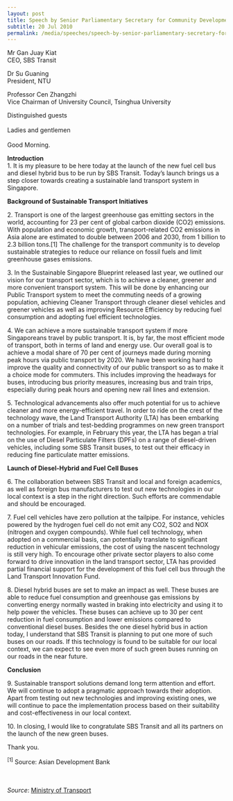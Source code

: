 ```yaml
---
layout: post
title: Speech by Senior Parliamentary Secretary for Community Development, Youth and Sports, and Transport Teo Ser Luck at the Launch of Green Bus Trials
subtitle: 20 Jul 2010
permalink: /media/speeches/speech-by-senior-parliamentary-secretary-for-community-development-youth-and-sports-and-transport-teo-ser-luck-at-the-launch-of-green-bus-trials-20-july-2010
---
```


Mr Gan Juay Kiat 
<br>CEO, SBS Transit 

Dr Su Guaning
<br>President, NTU  

Professor Cen Zhangzhi
<br>Vice Chairman of University Council, Tsinghua University  

Distinguished guests  
<br>
Ladies and gentlemen  
<br>
Good Morning.

**Introduction**  
1\. It is my pleasure to be here today at the launch of the new fuel cell bus and diesel hybrid bus to be run by SBS Transit. Today’s launch brings us a step closer towards creating a sustainable land transport system in Singapore.

**Background of Sustainable Transport Initiatives**  

2\. Transport is one of the largest greenhouse gas emitting sectors in the world, accounting for 23 per cent of global carbon dioxide (CO2) emissions. With population and economic growth, transport-related CO2 emissions in Asia alone are estimated to double between 2006 and 2030, from 1 billion to 2.3 billion tons.[1] The challenge for the transport community is to develop sustainable strategies to reduce our reliance on fossil fuels and limit greenhouse gases emissions.

3\. In the Sustainable Singapore Blueprint released last year, we outlined our vision for our transport sector, which is to achieve a cleaner, greener and more convenient transport system. This will be done by enhancing our Public Transport system to meet the commuting needs of a growing population, achieving Cleaner Transport through cleaner diesel vehicles and greener vehicles as well as improving Resource Efficiency by reducing fuel consumption and adopting fuel efficient technologies.

4\. We can achieve a more sustainable transport system if more Singaporeans travel by public transport. It is, by far, the most efficient mode of transport, both in terms of land and energy use. Our overall goal is to achieve a modal share of 70 per cent of journeys made during morning peak hours via public transport by 2020. We have been working hard to improve the quality and connectivity of our public transport so as to make it a choice mode for commuters. This includes improving the headways for buses, introducing bus priority measures, increasing bus and train trips, especially during peak hours and opening new rail lines and extension.

5\. Technological advancements also offer much potential for us to achieve cleaner and more energy-efficient travel. In order to ride on the crest of the technology wave, the Land Transport Authority (LTA) has been embarking on a number of trials and test-bedding programmes on new green transport technologies. For example, in February this year, the LTA has began a trial on the use of Diesel Particulate Filters (DPFs) on a range of diesel-driven vehicles, including some SBS Transit buses, to test out their efficacy in reducing fine particulate matter emissions.

**Launch of Diesel-Hybrid and Fuel Cell Buses** 

6\. The collaboration between SBS Transit and local and foreign academics, as well as foreign bus manufacturers to test out new technologies in our local context is a step in the right direction. Such efforts are commendable and should be encouraged.

7\. Fuel cell vehicles have zero pollution at the tailpipe. For instance, vehicles powered by the hydrogen fuel cell do not emit any CO2, SO2 and NOX (nitrogen and oxygen compounds). While fuel cell technology, when adopted on a commercial basis, can potentially translate to significant reduction in vehicular emissions, the cost of using the nascent technology is still very high. To encourage other private sector players to also come forward to drive innovation in the land transport sector, LTA has provided partial financial support for the development of this fuel cell bus through the Land Transport Innovation Fund.

8\. Diesel hybrid buses are set to make an impact as well. These buses are able to reduce fuel consumption and greenhouse gas emissions by converting energy normally wasted in braking into electricity and using it to help power the vehicles. These buses can achieve up to 30 per cent reduction in fuel consumption and lower emissions compared to conventional diesel buses. Besides the one diesel hybrid bus in action today, I understand that SBS Transit is planning to put one more of such buses on our roads. If this technology is found to be suitable for our local context, we can expect to see even more of such green buses running on our roads in the near future.

**Conclusion**

9\. Sustainable transport solutions demand long term attention and effort. We will continue to adopt a pragmatic approach towards their adoption. Apart from testing out new technologies and improving existing ones, we will continue to pace the implementation process based on their suitability and cost-effectiveness in our local context.

10\. In closing, I would like to congratulate SBS Transit and all its partners on the launch of the new green buses.

Thank you.

<sup>[1]</sup> Source: Asian Development Bank
<br><br><br>


*Source*: [<a href="https://www.mot.gov.sg/" target="_blank">Ministry of Transport</a>](https://www.mot.gov.sg/)
